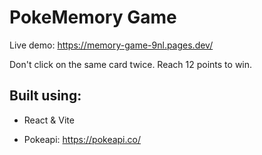 # PokeMemory Game

Live demo: https://memory-game-9nl.pages.dev/

Don't click on the same card twice. Reach 12 points to win.

## Built using:

- React & Vite

- Pokeapi: https://pokeapi.co/
